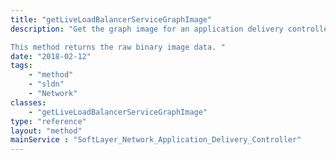 ```yaml
---
title: "getLiveLoadBalancerServiceGraphImage"
description: "Get the graph image for an application delivery controller service based on the supplied graph type and metric.  The available graph types are: 'connections' and 'status', and the available metrics are: 'day', 'week' and 'month'. 

This method returns the raw binary image data. "
date: "2018-02-12"
tags:
    - "method"
    - "sldn"
    - "Network"
classes:
    - "getLiveLoadBalancerServiceGraphImage"
type: "reference"
layout: "method"
mainService : "SoftLayer_Network_Application_Delivery_Controller"
---
```

